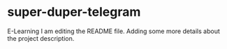 # super-duper-telegram
E-Learning
I am editing the README file. Adding some more details about the project description.
